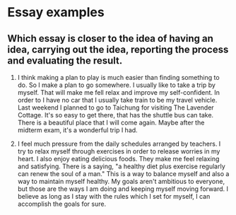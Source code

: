 # Essay examples

## Which essay is closer to the idea of having an idea, carrying out the idea, reporting the process and evaluating the result.


1.  I think making a plan to play is much easier than  finding something to do. So I make a plan to go somewhere. I usually like to take a trip by myself. That will make me fell relax and improve my self-confident. In order to I have no car that I usually take train to be my travel vehicle. Last weekend I planned to go to Taichung for visiting The Lavender Cottage. It's so easy to get there, that has the shuttle bus can take. There is a beautiful place that I will come again. Maybe after the midterm exam, it's a wonderful trip I had.

2. I feel much pressure from the daily schedules arranged by teachers. I try to relax myself through exercises in order to release worries in my heart. I also enjoy eating delicious foods. They make me feel relaxing and satisfying. There is a saying, "a healthy diet plus exercise regularly can renew the soul of a man." This is a way to balance myself and also a way to maintain myself healthy.  My goals aren't ambitious to everyone, but those are the ways I am doing and keeping myself moving forward. I believe as long as I stay with the rules which I set for myself, I can accomplish the goals for sure.
